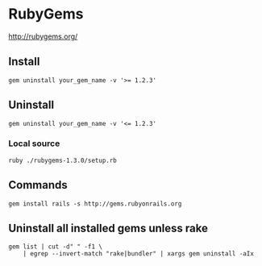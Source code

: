 # RubyGems

<http://rubygems.org/>

## Install

    gem uninstall your_gem_name -v '>= 1.2.3'

## Uninstall

    gem uninstall your_gem_name -v '<= 1.2.3'

### Local source

    ruby ./rubygems-1.3.0/setup.rb

## Commands

    gem install rails -s http://gems.rubyonrails.org

## Uninstall all installed gems unless rake

    gem list | cut -d" " -f1 \
        | egrep --invert-match "rake|bundler" | xargs gem uninstall -aIx
